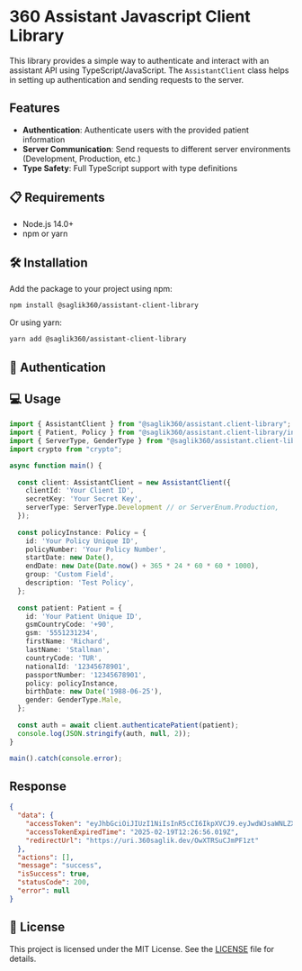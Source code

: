 # 360 Assistant Javascript Client Library

This library provides a simple way to authenticate and interact with an assistant API using TypeScript/JavaScript. The `AssistantClient` class helps in setting up authentication and sending requests to the server.

## Features

- **Authentication**: Authenticate users with the provided patient information
- **Server Communication**: Send requests to different server environments (Development, Production, etc.)
- **Type Safety**: Full TypeScript support with type definitions

## 📋 Requirements

- Node.js 14.0+
- npm or yarn

## 🛠️ Installation

Add the package to your project using npm:

```bash
npm install @saglik360/assistant-client-library
```

Or using yarn:

```bash
yarn add @saglik360/assistant-client-library
```

## 🔑 Authentication

## 💻 Usage

```ts
import { AssistantClient } from "@saglik360/assistant.client-library";
import { Patient, Policy } from "@saglik360/assistant.client-library/interface";
import { ServerType, GenderType } from "@saglik360/assistant.client-library/enum";
import crypto from "crypto";

async function main() {
  
  const client: AssistantClient = new AssistantClient({
    clientId: 'Your Client ID',
    secretKey: 'Your Secret Key',
    serverType: ServerType.Development // or ServerEnum.Production,
  });
  
  const policyInstance: Policy = {
    id: 'Your Policy Unique ID',
    policyNumber: 'Your Policy Number',
    startDate: new Date(),
    endDate: new Date(Date.now() + 365 * 24 * 60 * 60 * 1000),
    group: 'Custom Field',
    description: 'Test Policy',
  };
  
  const patient: Patient = {
    id: 'Your Patient Unique ID',
    gsmCountryCode: '+90',
    gsm: '5551231234',
    firstName: 'Richard',
    lastName: 'Stallman',
    countryCode: 'TUR',
    nationalId: '12345678901',
    passportNumber: '12345678901',
    policy: policyInstance,
    birthDate: new Date('1988-06-25'),
    gender: GenderType.Male,
  };
  
  const auth = await client.authenticatePatient(patient);
  console.log(JSON.stringify(auth, null, 2));
}

main().catch(console.error);

```

## Response

```json
{
  "data": {
    "accessToken": "eyJhbGciOiJIUzI1NiIsInR5cCI6IkpXVCJ9.eyJwdWJsaWNLZXkiOiIxZjcyNWRiNi01MjRjLTQwM2Qt.....",
    "accessTokenExpiredTime": "2025-02-19T12:26:56.019Z",
    "redirectUrl": "https://uri.360saglik.dev/OwXTRSuCJmPF1zt"
  },
  "actions": [],
  "message": "success",
  "isSuccess": true,
  "statusCode": 200,
  "error": null
}
```

## 📝 License

This project is licensed under the MIT License. See the [LICENSE](LICENSE) file for details.
